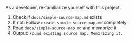 As a developer, re-familiarize yourself with this project.

1. Check if `docs/simple-source-map.md` exists
2. If not: Follow `create-simple-source-map.md` completely
3. Read `docs/simple-source-map.md` and memorize it
4. Output: `Found existing source map. Memorizing it.`
